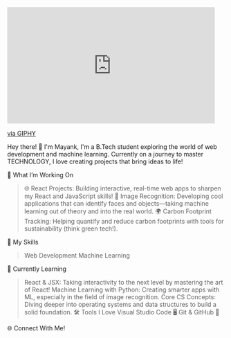 <iframe src="https://giphy.com/embed/EAOTD2L0qyvhm" width="480" height="269" style="" frameBorder="0" class="giphy-embed" allowFullScreen></iframe><p><a href="https://giphy.com/gifs/kawaii-blushing-EAOTD2L0qyvhm">via GIPHY</a></p>


Hey there! 👋 I'm Mayank,
I'm a B.Tech student exploring the world of web development and machine learning. Currently on a journey to master TECHNOLOGY, I love creating projects that bring ideas to life!

🔭 What I’m Working On
> 🌐 React Projects: Building interactive, real-time web apps to sharpen my React and JavaScript skills!
> 📸 Image Recognition: Developing cool applications that can identify faces and objects—taking machine learning out of theory and into the real world.
> 🌍 Carbon Footprint Tracking: Helping quantify and reduce carbon footprints with tools for sustainability (think green tech!).

🚀 My Skills
> Web Development
> Machine Learning

🌱 Currently Learning
> React & JSX: Taking interactivity to the next level by mastering the art of React!
> Machine Learning with Python: Creating smarter apps with ML, especially in the field of image recognition.
> Core CS Concepts: Diving deeper into operating systems and data structures to build a solid foundation.
🛠️ Tools I Love
> Visual Studio Code 🖥️
> Git & GitHub 🚀

🌐 Connect With Me!
